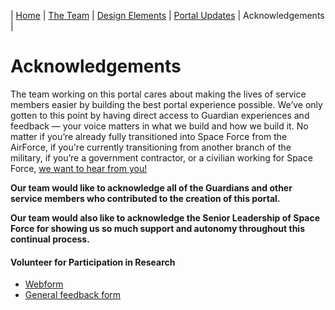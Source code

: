 | [Home](https://ussf-orbit.github.io/ussf-portal) | [The Team](https://ussf-orbit.github.io/ussf-portal/the-team)  | [Design Elements](https://ussf-orbit.github.io/ussf-portal/design-elements) | [Portal Updates](https://ussf-orbit.github.io/ussf-portal/portal-updates) | Acknowledgements |

# Acknowledgements

The team working on this portal cares about making the lives of service members easier by building the best portal experience possible. We’ve only gotten to this point by having direct access to Guardian experiences and feedback — your voice matters in what we build and how we build it. No matter if you’re already fully transitioned into Space Force from the AirForce, if you're currently transitioning from another branch of the military, if you’re a government contractor, or a civilian working for Space Force, [we want to hear from you!](mailto:feedback@email.com)

**Our team would like to acknowledge all of the Guardians and other service members who contributed to the creation of this portal.**

**Our team would also like to acknowledge the Senior Leadership of Space Force for showing us so much support and autonomy throughout this continual process.**

#### Volunteer for Participation in Research

* [Webform](https://docs.google.com/forms/d/1jHy9POa1FOv0pZwpB7z35J7Py115kVYaomkDTFdPISw/edit?usp=sharing)
* [General feedback form](https://drive.google.com/open?id=1dmH0OYOIj2mPY7wzRnw7zAHfY7nvuGKGjHFncFRW7lQ)